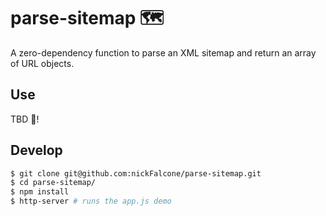 # parse-sitemap 🗺️

A zero-dependency function to parse an XML sitemap and return an array of URL objects.

## Use

TBD 🙈!

## Develop

```bash
$ git clone git@github.com:nickFalcone/parse-sitemap.git
$ cd parse-sitemap/
$ npm install
$ http-server # runs the app.js demo
```

